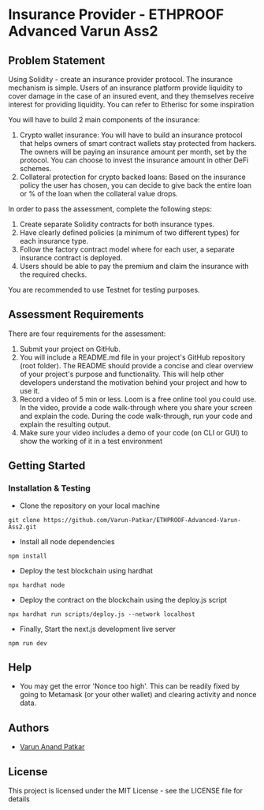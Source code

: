 # Insurance Provider - ETHPROOF Advanced Varun Ass2

## Problem Statement

Using Solidity - create an insurance provider protocol. The insurance mechanism is simple. Users of an insurance platform provide liquidity to cover damage in the case of an insured event, and they themselves receive interest for providing liquidity. You can refer to Etherisc for some inspiration

You will have to build 2 main components of the insurance:

1. Crypto wallet insurance: You will have to build an insurance protocol that helps owners of smart contract wallets stay protected from hackers. The owners will be paying an insurance amount per month, set by the protocol. You can choose to invest the insurance amount in other DeFi schemes.
2. Collateral protection for crypto backed loans: Based on the insurance policy the user has chosen, you can decide to give back the entire loan or % of the loan when the collateral value drops.

In order to pass the assessment, complete the following steps:

1. Create separate Solidity contracts for both insurance types.
2. Have clearly defined policies (a minimum of two different types) for each insurance type.
3. Follow the factory contract model where for each user, a separate insurance contract is deployed.
4. Users should be able to pay the premium and claim the insurance with the required checks.

You are recommended to use Testnet for testing purposes.

## Assessment Requirements

There are four requirements for the assessment:

1. Submit your project on GitHub.
2. You will include a README.md file in your project's GitHub repository (root folder). The README should provide a concise and clear overview of your project's purpose and functionality. This will help other developers understand the motivation behind your project and how to use it.
3. Record a video of 5 min or less. Loom is a free online tool you could use. In the video, provide a code walk-through where you share your screen and explain the code. During the code walk-through, run your code and explain the resulting output.
4. Make sure your video includes a demo of your code (on CLI or GUI) to show the working of it in a test environment

## Getting Started

### Installation & Testing

- Clone the repository on your local machine

```
git clone https://github.com/Varun-Patkar/ETHPROOF-Advanced-Varun-Ass2.git
```

- Install all node dependencies

```
npm install
```

- Deploy the test blockchain using hardhat

```
npx hardhat node
```

- Deploy the contract on the blockchain using the deploy.js script

```
npx hardhat run scripts/deploy.js --network localhost
```

- Finally, Start the next.js development live server

```
npm run dev
```

## Help

- You may get the error 'Nonce too high'. This can be readily fixed by going to Metamask (or your other wallet) and clearing activity and nonce data.

## Authors

- [Varun Anand Patkar](https://github.com/Varun-Patkar)

## License

This project is licensed under the MIT License - see the LICENSE file for details

